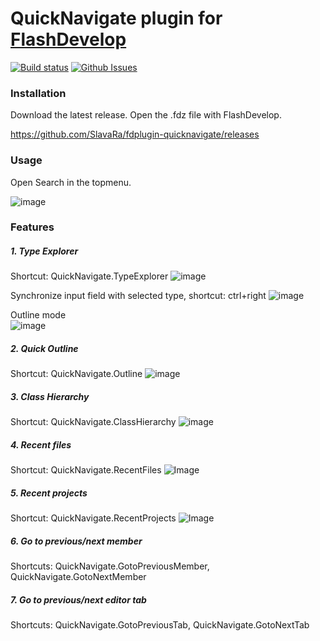 QuickNavigate plugin for [FlashDevelop](http://www.flashdevelop.org)
========================
[![Build status](https://ci.appveyor.com/api/projects/status/2ilh8bc97hl52hye?svg=true)](https://ci.appveyor.com/project/slavara/fdplugin-quicknavigate)
[![Github Issues](https://img.shields.io/github/issues/SlavaRa/fdplugin-quicknavigate.svg)](https://github.com/SlavaRa/fdplugin-quicknavigate/issues)

### Installation

Download the latest release. Open the .fdz file with FlashDevelop.

https://github.com/SlavaRa/fdplugin-quicknavigate/releases

### Usage 

Open Search in the topmenu.

![image](https://cloud.githubusercontent.com/assets/576184/11501695/7f45d91a-9836-11e5-98d1-8eb4c59c29ec.png)

### Features

##### 1. Type Explorer
Shortcut: QuickNavigate.TypeExplorer
![image](https://dl.dropboxusercontent.com/u/63456010/GitHub/QuickNavigate/TypeExplorer.gif)

Synchronize input field with selected type, shortcut: ctrl+right
![image](https://dl.dropboxusercontent.com/u/63456010/GitHub/QuickNavigate/TypeExplorerSyncWithSelectedType.gif)

Outline mode<br/>
![image](https://dl.dropboxusercontent.com/u/63456010/GitHub/QuickNavigate/TypeExplorer.Outline.gif)

##### 2. Quick Outline
Shortcut: QuickNavigate.Outline
![image](https://dl.dropboxusercontent.com/u/63456010/GitHub/QuickNavigate/QuickOutlineForm.gif)

##### 3. Class Hierarchy
Shortcut: QuickNavigate.ClassHierarchy
![image](https://dl.dropboxusercontent.com/u/63456010/GitHub/QuickNavigate/ClassHierarchy.gif)

##### 4. Recent files
Shortcut: QuickNavigate.RecentFiles
![Image](https://dl.dropboxusercontent.com/u/63456010/GitHub/QuickNavigate/OpenRecentFiles.gif)

##### 5. Recent projects
Shortcut: QuickNavigate.RecentProjects
![Image](https://dl.dropboxusercontent.com/u/63456010/GitHub/QuickNavigate/OpenRecentProjects.gif)

##### 6. Go to previous/next member
Shortcuts: QuickNavigate.GotoPreviousMember, QuickNavigate.GotoNextMember

##### 7. Go to previous/next editor tab
Shortcuts: QuickNavigate.GotoPreviousTab, QuickNavigate.GotoNextTab
